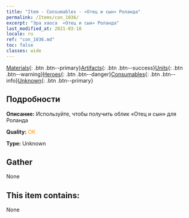 ```yaml
---
title: "Item - Consumables - «Отец и сын» Роланда"
permalink: /Items/con_1036/
excerpt: "Эра хаоса  «Отец и сын» Роланда"
last_modified_at: 2021-03-18
locale: ru
ref: "con_1036.md"
toc: false
classes: wide
---
```

 [Materials](/ru/Items/){: .btn .btn--primary}[Artifacts](/ru/Items/Artifacts/){: .btn .btn--success}[Units](/ru/Items/Units/){: .btn .btn--warning}[Heroes](/ru/Items/Heroes/){: .btn .btn--danger}[Consumables](/ru/Items/Consumables/){: .btn .btn--info}[Unknown](/ru/Items/Unknown/){: .btn .btn--primary}

## Подробности
 **Описание:** Используйте, чтобы получить облик «Отец и сын» для Роланда

 **Quality:** <span style="color: #FF8C00">OK</span>

 **Type:** Unknown

## Gather

  None

## This item contains:

  None

